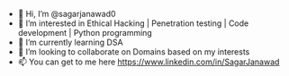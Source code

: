 - 👋 Hi, I’m @sagarjanawad0
- 👀 I’m interested in Ethical Hacking | Penetration testing | Code development | Python programming  
- 🌱 I’m currently learning DSA  
- 💞️ I’m looking to collaborate on Domains based on my interests   
- 📫 You can get to me here https://www.linkedin.com/in/SagarJanawad
<!---
sagarjanawad0/sagarjanawad0 is a ✨ special ✨ repository because its `README.md` (this file) appears on your GitHub profile.
You can click the Preview link to take a look at your changes.
--->
